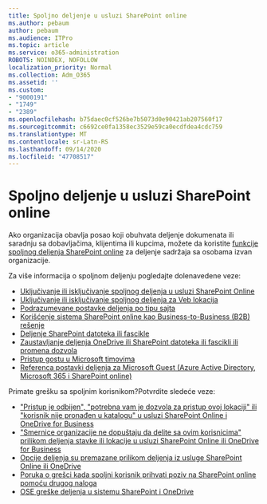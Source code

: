 ```yaml
---
title: Spoljno deljenje u usluzi SharePoint online
ms.author: pebaum
author: pebaum
ms.audience: ITPro
ms.topic: article
ms.service: o365-administration
ROBOTS: NOINDEX, NOFOLLOW
localization_priority: Normal
ms.collection: Adm_O365
ms.assetid: ''
ms.custom:
- "9000191"
- "1749"
- "2389"
ms.openlocfilehash: b75daec0cf526be7b5073d0e90421ab207560f17
ms.sourcegitcommit: c6692ce0fa1358ec3529e59ca0ecdfdea4cdc759
ms.translationtype: MT
ms.contentlocale: sr-Latn-RS
ms.lasthandoff: 09/14/2020
ms.locfileid: "47708517"
---
```

# <a name="external-sharing-in-sharepoint-online"></a>Spoljno deljenje u usluzi SharePoint online

Ako organizacija obavlja posao koji obuhvata deljenje dokumenata ili saradnju sa dobavljačima, klijentima ili kupcima, možete da koristite [funkcije spoljnog deljenja SharePoint online](https://docs.microsoft.com/sharepoint/external-sharing-overview) za deljenje sadržaja sa osobama izvan organizacije.

Za više informacija o spoljnom deljenju pogledajte dolenavedene veze:

- [Uključivanje ili isključivanje spoljnog deljenja u usluzi SharePoint Online](https://docs.microsoft.com/sharepoint/turn-external-sharing-on-or-off)
- [Uključivanje ili isključivanje spoljnog deljenja za Veb lokacija](https://docs.microsoft.com/sharepoint/change-external-sharing-site)
- [Podrazumevane postavke deljenja po tipu sajta](https://docs.microsoft.com/Office365/Enterprise/microsoft-365-guest-settings#sharepoint-site-level)
- [Korišćenje sistema SharePoint online kao Business-to-Business (B2B) rešenje](https://docs.microsoft.com/sharepoint/create-b2b-extranet)
- [Deljenje SharePoint datoteka ili fascikle](https://support.office.com/article/share-sharepoint-files-or-folders-1fe37332-0f9a-4719-970e-d2578da4941c)
- [Zaustavljanje deljenja OneDrive ili SharePoint datoteka ili fascikli ili promena dozvola](https://support.office.com/article/stop-sharing-onedrive-or-sharepoint-files-or-folders-or-change-permissions-0a36470f-d7fe-40a0-bd74-0ac6c1e13323)
- [Pristup gostu u Microsoft timovima](https://docs.microsoft.com/MicrosoftTeams/guest-access)
- [Referenca postavki deljenja za Microsoft Guest (Azure Active Directory, Microsoft 365 i SharePoint online)](https://docs.microsoft.com/Office365/Enterprise/microsoft-365-guest-settings)

Primate grešku sa spoljnim korisnikom?Potvrdite sledeće veze:

- ["Pristup je odbijen", "potrebna vam je dozvola za pristup ovoj lokaciji" ili "korisnik nije pronađen u katalogu" u usluzi SharePoint Online i OneDrive for Business](https://docs.microsoft.com/sharepoint/support/administration/access-denied-or-need-permission-error-sharepoint-online-or-onedrive-for-business)
- ["Smernice organizacije ne dopuštaju da delite sa ovim korisnicima" prilikom deljenja stavke ili lokacije u usluzi SharePoint Online ili OneDrive for Business](https://docs.microsoft.com/sharepoint/support/administration/organization-policies-do-not-allow-you-to-share-with-users-error)
- [Opcije deljenja su premazane prilikom deljenja iz usluge SharePoint Online ili OneDrive](https://docs.microsoft.com/sharepoint/support/administration/sharing-options-grayed-out-when-sharing-from-sharepoint-online-or-onedrive)
- [Poruka o grešci kada spoljni korisnik prihvati poziv na SharePoint online pomoću drugog naloga](https://docs.microsoft.com/sharepoint/support/sharing-and-permissions/error-when-external-user-accepts-an-invitation-by-using-another-account)
- [OSE greške deljenja u sistemu SharePoint i OneDrive](https://docs.microsoft.com/sharepoint/sharepoint-onedrive-error-message)


